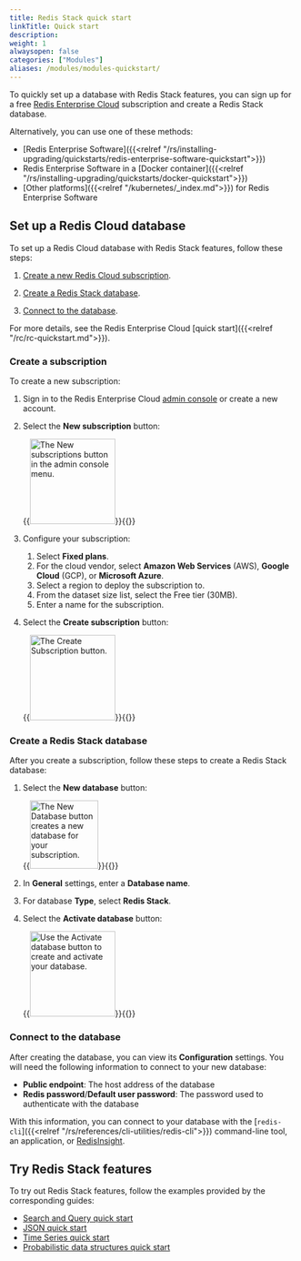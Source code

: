 ```yaml
---
title: Redis Stack quick start
linkTitle: Quick start
description:
weight: 1
alwaysopen: false
categories: ["Modules"]
aliases: /modules/modules-quickstart/
---
```

To quickly set up a database with Redis Stack features,
you can sign up for a free [Redis Enterprise Cloud](https://app.redislabs.com/#/sign-up) subscription and create a Redis Stack database.

Alternatively, you can use one of these methods:

- [Redis Enterprise Software]({{<relref "/rs/installing-upgrading/quickstarts/redis-enterprise-software-quickstart">}})
- Redis Enterprise Software in a [Docker container]({{<relref "/rs/installing-upgrading/quickstarts/docker-quickstart">}})
- [Other platforms]({{<relref "/kubernetes/_index.md">}}) for Redis Enterprise Software

## Set up a Redis Cloud database

To set up a Redis Cloud database with Redis Stack features, follow these steps:

1. [Create a new Redis Cloud subscription](#create-a-subscription).

1. [Create a Redis Stack database](#create-a-redis-stack-database).

1. [Connect to the database](#connect-to-the-database).

For more details, see the Redis Enterprise Cloud [quick start]({{<relref "/rc/rc-quickstart.md">}}).

### Create a subscription

To create a new subscription:

1. Sign in to the Redis Enterprise Cloud [admin console](http://app.redislabs.com) or create a new account.

1. Select the **New subscription** button:

    {{<image filename="images/rc/button-subscription-new.png" alt="The New subscriptions button in the admin console menu." width="150px">}}{{</image>}}

1. Configure your subscription:

    1. Select **Fixed plans**.
    1. For the cloud vendor, select **Amazon Web Services** (AWS), **Google Cloud** (GCP), or **Microsoft Azure**.
    1. Select a region to deploy the subscription to.
    1. From the dataset size list, select the Free tier (30MB).
    1. Enter a name for the subscription.

1. Select the **Create subscription** button:

    {{<image filename="images/rc/button-subscription-create.png" alt="The Create Subscription button." width="150px">}}{{</image>}}

### Create a Redis Stack database

After you create a subscription, follow these steps to create a Redis Stack database:

1. Select the **New database** button:

    {{<image filename="images/rc/button-database-new.png" alt="The New Database button creates a new database for your subscription." width="120px">}}{{</image>}}

1. In **General** settings, enter a **Database name**.

1. For database **Type**, select **Redis Stack**.

1. Select the **Activate database** button:

    {{<image filename="images/rc/button-database-activate.png" alt="Use the Activate database button to create and activate your database." width="150px">}}{{</image>}}

### Connect to the database

After creating the database, you can view its **Configuration** settings. You will need the following information to connect to your new database:

- **Public endpoint**: The host address of the database
- **Redis password**/**Default user password**: The password used to authenticate with the database

With this information, you can connect to your database with the [`redis-cli`]({{<relref "/rs/references/cli-utilities/redis-cli">}}) command-line tool, an application, or [RedisInsight](https://redislabs.com/redisinsight/).

## Try Redis Stack features

To try out Redis Stack features, follow the examples provided by the corresponding guides:

- [Search and Query quick start](https://redis.io/docs/stack/search/quick_start/)
- [JSON quick start](https://redis.io/docs/stack/json/#use-redisjson)
- [Time Series quick start](https://redis.io/docs/stack/timeseries/quickstart/)
- [Probabilistic data structures quick start](https://redis.io/docs/stack/bloom/quick_start/)
